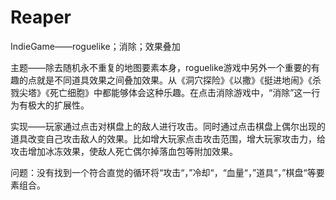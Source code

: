 # Reaper
IndieGame——roguelike；消除；效果叠加


主题——除去随机永不重复的地图要素本身，roguelike游戏中另外一个重要的有趣的点就是不同道具效果之间叠加效果。从《洞穴探险》《以撒》《挺进地闹》《杀戮尖塔》《死亡细胞》中都能够体会这种乐趣。在点击消除游戏中，“消除”这一行为有极大的扩展性。

实现——玩家通过点击对棋盘上的敌人进行攻击。同时通过点击棋盘上偶尔出现的道具改变自己攻击敌人的效果。比如增大玩家点击攻击范围，增大玩家攻击力，给攻击增加冰冻效果，使敌人死亡偶尔掉落血包等附加效果。

问题：没有找到一个符合直觉的循环将“攻击“，”冷却“，“血量“，”道具“，”棋盘“等要素组合。
